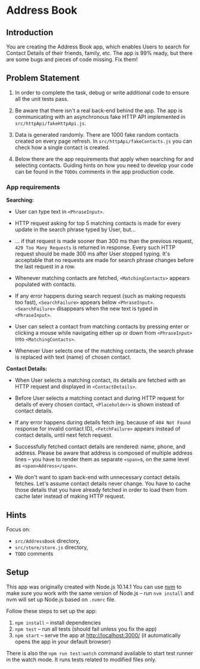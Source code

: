 # Address Book

## Introduction

You are creating the Address Book app, which enables Users to search for Contact Details of their friends, family, etc. The app is 99% ready, but there are some bugs and pieces of code missing. Fix them!

## Problem Statement

1. In order to complete the task, debug or write additional code to ensure all the unit tests pass.

2. Be aware that there isn't a real back-end behind the app. The app is communicating with an asynchronous fake HTTP API implemented in `src/httpApi/fakeHttpApi.js`.

3. Data is generated randomly. There are 1000 fake random contacts created on every page refresh. In `src/httpApi/fakeContacts.js` you can check how a single contact is created.

4. Below there are the app requirements that apply when searching for and selecting contacts. Guiding hints on how you need to develop your code can be found in the `TODOs` comments in the app production code.

### App requirements

**Searching:**

- User can type text in `<PhraseInput>`.

- HTTP request asking for top 5 matching contacts is made for every update in the search phrase typed by User, but…

- … if that request is made sooner than 300 ms than the previous request, `429 Too Many Requests` is returned in response. Every such HTTP request should be made 300 ms after User stopped typing.
  It's acceptable that no requests are made for search phrase changes before the last request in a row.

- Whenever matching contacts are fetched, `<MatchingContacts>` appears populated with contacts.

- If any error happens during search request (such as making requests too fast), `<SearchFailure>` appears below `<PhraseInput>`.
  `<SearchFailure>` disappears when the new text is typed in `<PhraseInput>`.
- User can select a contact from matching contacts by pressing enter or clicking a mouse while navigating either up or down from `<PhraseInput>` into `<MatchingContacts>`.

- Whenever User selects one of the matching contacts, the search phrase is replaced with text (name) of chosen contact.

**Contact Details:**

- When User selects a matching contact, its details are fetched with an HTTP request and displayed in `<ContactDetails>`.

- Before User selects a matching contact and during HTTP request for details of every chosen contact, `<Placeholder>` is shown instead of contact details.

- If any error happens during details fetch (eg. because of `404 Not Found` response for invalid contact ID), `<FetchFailure>` appears instead of contact details, until next fetch request.

- Successfully fetched contact details are rendered: name, phone, and address. Please be aware that address is composed of multiple address lines – you have to render them as separate `<span>`s, on the same level as `<span>Address</span>`.

- We don't want to spam back-end with unnecessary contact details fetches. Let's assume contact details never change. You have to cache those details that you have already fetched in order to load them from cache later instead of making HTTP request.

## Hints

Focus on:

- `src/AddressBook` directory,
- `src/store/store.js` directory,
- `TODO` comments

## Setup

This app was originally created with Node.js 10.14.1 You can use
[nvm](https://github.com/creationix/nvm) to make sure
you work with the same version of Node.js – run `nvm install`
and nvm will set up Node.js based on `.nvmrc` file.

Follow these steps to set up the app:

1. `npm install` – install dependencies
2. `npm test` – run all tests (should fail unless you fix the app)
3. `npm start` – serve the app at [http://localhost:3000/](http://localhost:3000/) (it automatically opens the app in your default browser)

There is also the `npm run test:watch` command available to start test runner in the watch mode. It runs tests related to modified files only.
